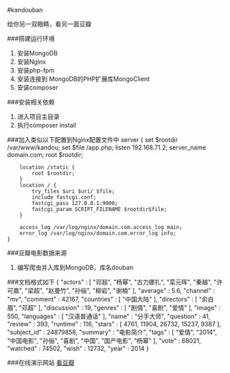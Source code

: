 #kandouban

给你另一双眼睛，看另一面豆瓣

###搭建运行环境
1. 安装MongoDB
2. 安装Nginx
3. 安装php-fpm
4. 安装连接到 MongoDB的PHP扩展库MongoClient
5. 安装composer

###安装相关依赖
1. 进入项目主目录
2. 执行composer install

###加入类似以下配置到Nginx配置文件中
    server {
        set $rootdir /var/www/kandou;
        set $file /app.php;
        listen 192.168.71.2;
        server_name domain.com;
        root $rootdir;

        location /static {
            root $rootdir;
        }   
        location / { 
            try_files $uri $uri/ $file;
            include fastcgi.conf;
            fastcgi_pass 127.0.0.1:9000;
            fastcgi_param SCRIPT_FILENAME $rootdir$file;
        }   

        access_log /var/log/nginx/domain.com.access_log main;
        error_log /var/log/nginx/domain.com.error_log info;
    }   


###豆瓣电影数据来源
1. 编写爬虫并入库到MongoDB，库名douban

###文档格式如下
    {
        "actors" : [
            "邓超",
            "杨幂",
            "古力娜扎",
            "栾元晖",
            "秦越",
            "许可嘉",
            "梁超",
            "赵曼竹",
            "孙俪",
            "柳岩",
            "谢楠"
        ],
        "average" : 5.6,
        "channel" : "mv",
        "comment" : 42167,
        "countries" : [
            "中国大陆"
        ],
        "directors" : [
            "俞白眉",
            "邓超"
        ],
        "discussion" : 19,
        "genres" : [
            "剧情",
            "喜剧",
            "爱情"
        ],
        "image" : 550,
        "languages" : [
            "汉语普通话"
        ],
        "name" : "分手大师",
        "question" : 41,
        "review" : 393,
        "runtime" : 116,
        "stars" : [
            4761,
            11904,
            26732,
            15237,
            9387
        ],
        "subject_id" : 24879858,
        "summary" : "电影简介",
        "tags" : [
            "爱情",
            "2014",
            "中国电影",
            "孙俪",
            "喜剧",
            "中国",
            "国产电影",
            "杨幂"
        ],
        "vote" : 68021,
        "watched" : 74502,
        "wish" : 12732,
        "year" : 2014
    }

###在线演示网站
[看豆瓣](http://kandou.phpor.me)
